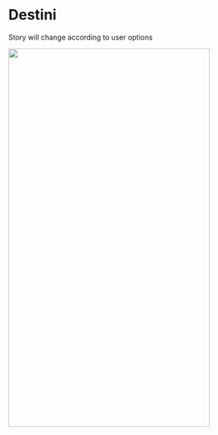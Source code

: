 # Destini

Story will change according to user options  

   
<a href="url"><img src="https://github.com/Yogesh-333/Flutter-Projects/blob/master/destini-challenge-starting/Finaloutput.gif" align="left" height="750" width="400" ></a>


